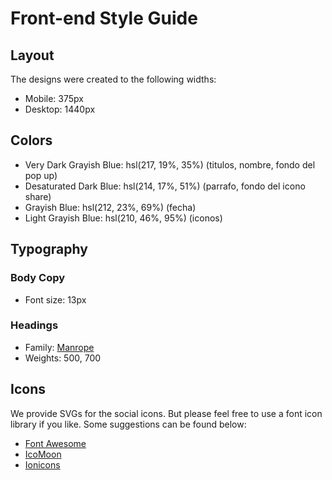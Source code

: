 # Front-end Style Guide

## Layout

The designs were created to the following widths:

- Mobile: 375px
- Desktop: 1440px

## Colors

- Very Dark Grayish Blue: hsl(217, 19%, 35%) (titulos, nombre, fondo del pop up)
- Desaturated Dark Blue: hsl(214, 17%, 51%) (parrafo, fondo del icono share)
- Grayish Blue: hsl(212, 23%, 69%) (fecha)
- Light Grayish Blue: hsl(210, 46%, 95%) (iconos)

## Typography

### Body Copy

- Font size: 13px

### Headings

- Family: [Manrope](https://fonts.google.com/specimen/Manrope)
- Weights: 500, 700

## Icons

We provide SVGs for the social icons. But please feel free to use a font icon library if you like. Some suggestions can be found below:

- [Font Awesome](https://fontawesome.com)
- [IcoMoon](https://icomoon.io)
- [Ionicons](https://ionicons.com)